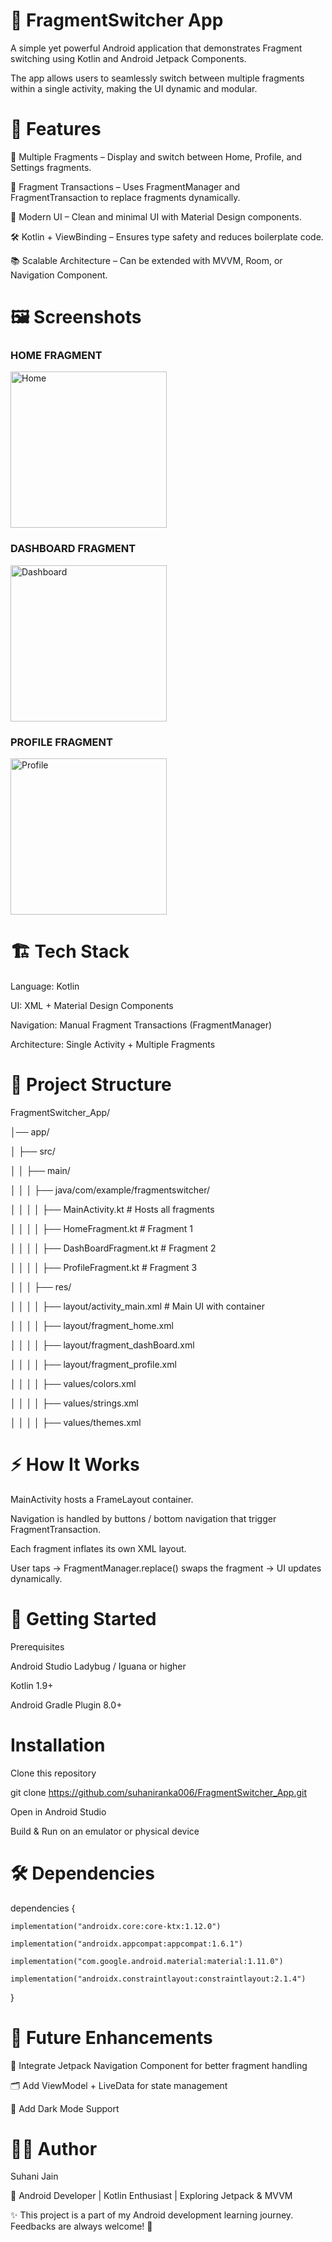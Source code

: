 # 🔄 FragmentSwitcher App

A simple yet powerful Android application that demonstrates Fragment switching using Kotlin and Android Jetpack Components.

The app allows users to seamlessly switch between multiple fragments within a single activity, making the UI dynamic and modular.

# 📱 Features

🧩 Multiple Fragments – Display and switch between Home, Profile, and Settings fragments.

🔄 Fragment Transactions – Uses FragmentManager and FragmentTransaction to replace fragments dynamically.

🎨 Modern UI – Clean and minimal UI with Material Design components.

🛠 Kotlin + ViewBinding – Ensures type safety and reduces boilerplate code.

📚 Scalable Architecture – Can be extended with MVVM, Room, or Navigation Component.

# 🖼 Screenshots

### HOME FRAGMENT

<img src="screenshots/FragmentSwitcher_output1.jpg" alt="Home" width="250"/>

### DASHBOARD FRAGMENT

<img src="screenshots/FragmentSwitcher_output2.jpg" alt="Dashboard" width="250"/>

### PROFILE FRAGMENT

<img src="screenshots/FragmentSwitcher_output3.jpg" alt="Profile" width="250"/>

	
# 🏗 Tech Stack

Language: Kotlin

UI: XML + Material Design Components

Navigation: Manual Fragment Transactions (FragmentManager)

Architecture: Single Activity + Multiple Fragments

# 📂 Project Structure

FragmentSwitcher_App/

│── app/

│   ├── src/

│   │   ├── main/

│   │   │   ├── java/com/example/fragmentswitcher/

│   │   │   │   ├── MainActivity.kt          # Hosts all fragments

│   │   │   │   ├── HomeFragment.kt          # Fragment 1

│   │   │   │   ├── DashBoardFragment.kt       # Fragment 2

│   │   │   │   ├── ProfileFragment.kt      # Fragment 3

│   │   │   ├── res/

│   │   │   │   ├── layout/activity_main.xml # Main UI with container

│   │   │   │   ├── layout/fragment_home.xml

│   │   │   │   ├── layout/fragment_dashBoard.xml

│   │   │   │   ├── layout/fragment_profile.xml

│   │   │   │   ├── values/colors.xml

│   │   │   │   ├── values/strings.xml

│   │   │   │   ├── values/themes.xml

# ⚡ How It Works

MainActivity hosts a FrameLayout container.

Navigation is handled by buttons / bottom navigation that trigger FragmentTransaction.

Each fragment inflates its own XML layout.

User taps → FragmentManager.replace() swaps the fragment → UI updates dynamically.

# 🚀 Getting Started

Prerequisites

Android Studio Ladybug / Iguana or higher

Kotlin 1.9+

Android Gradle Plugin 8.0+

# Installation

Clone this repository

git clone https://github.com/suhaniranka006/FragmentSwitcher_App.git


Open in Android Studio

Build & Run on an emulator or physical device

# 🛠 Dependencies

dependencies {

    implementation("androidx.core:core-ktx:1.12.0")
    
    implementation("androidx.appcompat:appcompat:1.6.1")
    
    implementation("com.google.android.material:material:1.11.0")
    
    implementation("androidx.constraintlayout:constraintlayout:2.1.4")
    
}

# 🎯 Future Enhancements

🔗 Integrate Jetpack Navigation Component for better fragment handling

🗂 Add ViewModel + LiveData for state management

🌙 Add Dark Mode Support

# 👩‍💻 Author

Suhani Jain

📌 Android Developer | Kotlin Enthusiast | Exploring Jetpack & MVVM

✨ This project is a part of my Android development learning journey. Feedbacks are always welcome! 🚀
